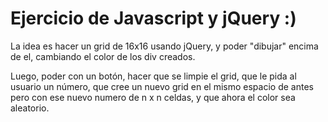 <h1> Ejercicio de Javascript y jQuery :) </h1>

La idea es hacer un grid de 16x16 usando jQuery, y poder "dibujar" encima de el, cambiando el color de los div creados.

Luego, poder con un botón, hacer que se limpie el grid, que le pida al usuario un número, que cree un nuevo grid en el mismo espacio de antes pero con ese nuevo numero de n x n celdas, y que ahora el color sea aleatorio.